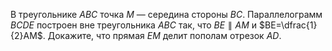 В треугольнике $ABC$ точка $M$ — середина стороны $BC$. Параллелограмм $BCDE$ построен вне треугольника $ABC$ так, что $BE\parallel AM$ и $BE=\dfrac{1}{2}AM$. Докажите, что прямая $EM$ делит пополам отрезок $AD$.